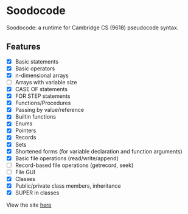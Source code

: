 # Soodocode

Soodocode: a runtime for Cambridge CS (9618) pseudocode syntax.

## Features
* [x] Basic statements
* [x] Basic operators
* [x] n-dimensional arrays
* [ ] Arrays with variable size
* [x] CASE OF statements
* [x] FOR STEP statements
* [x] Functions/Procedures
* [x] Passing by value/reference
* [x] Builtin functions
* [x] Enums
* [x] Pointers
* [x] Records
* [x] Sets
* [x] Shortened forms (for variable declaration and function arguments)
* [x] Basic file operations (read/write/append)
* [ ] Record-based file operations (getrecord, seek)
* [ ] File GUI
* [x] Classes
* [x] Public/private class members, inheritance
* [x] SUPER in classes

View the site [here](https://balam314.github.io/soodocode)
